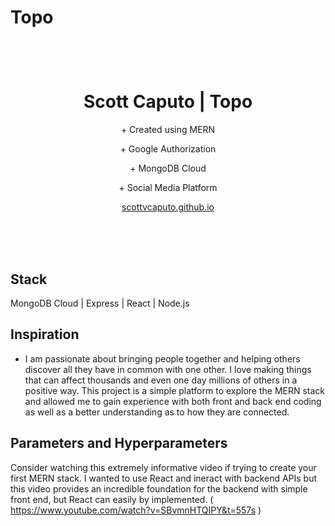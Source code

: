 <p align="center">
    <h1> Topo </h>
</p>

<br />

<p align="center">
  <h1 align="center">Scott Caputo | Topo </h1>

  <p align="center">
    + Created using MERN
  </p>
  <p align="center">
    + Google Authorization 
  </p>
  <p align="center">
    + MongoDB Cloud 
  </p>
  <p align="center">
    + Social Media Platform
  </p>
  <p align="center">
    <a href="https://github.com/scottvcaputo">scottvcaputo.github.io</a>
  </p>
  <p align="center">
    <br />
    <br />
    <br />
  </p>
</p>

## Stack


MongoDB Cloud
| Express
| React
| Node.js



## Inspiration

- I am passionate about bringing people together and helping others discover all they have in common with one other. I love making things that can affect thousands and even one day millions of others in a positive way. This project is a simple platform to explore the MERN stack and allowed me to gain experience with both front and back end coding as well as a better understanding as to how they are connected.  


## Parameters and Hyperparameters

Consider watching this extremely informative video if trying to create your first MERN stack. I wanted to use React and ineract with backend APIs but this video provides an incredible foundation for the backend with simple front end, but React can easily by implemented. ( https://www.youtube.com/watch?v=SBvmnHTQIPY&t=557s )
